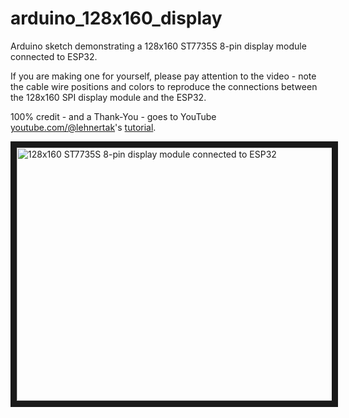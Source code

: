 # arduino_128x160_display
Arduino sketch demonstrating a 128x160 ST7735S 8-pin display module connected to ESP32.

If you are making one for yourself, please pay attention to the video - note the cable wire positions and colors to reproduce the connections between the 128x160 SPI display module and the ESP32.

100% credit - and a Thank-You - goes to YouTube [youtube.com/@lehnertak](https://www.youtube.com/@lehnertak)'s [tutorial](https://www.youtube.com/watch?v=Rw_BSWku54E).

<a href="http://www.youtube.com/watch?feature=player_embedded&v=o4xM7S_AgC8" target="_blank">
 <img src="http://img.youtube.com/vi/o4xM7S_AgC8/maxresdefault.jpg" alt="128x160 ST7735S 8-pin display module connected to ESP32" width="720" height="405" border="10" />
</a>
